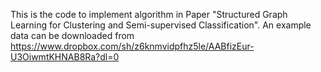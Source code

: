 This is the code to implement algorithm in Paper "Structured Graph Learning for Clustering and
Semi-supervised Classification".
An example data can be downloaded from https://www.dropbox.com/sh/z6knmvidpfhz5le/AABfizEur-U3OiwmtKHNAB8Ra?dl=0
